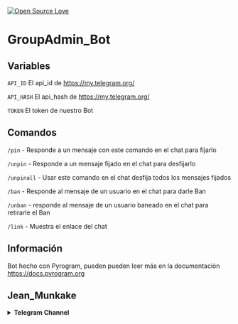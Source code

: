 [![Open Source Love](https://badges.frapsoft.com/os/v2/open-source.svg?v=103)](https://github.com/ellerbrock/open-source-badges/)
# GroupAdmin_Bot

## Variables 

`API_ID` El api_id de https://my.telegram.org/

`API_HASH` El api_hash de https://my.telegram.org/

`TOKEN` El token de nuestro Bot

## Comandos 

`/pin` - Responde a un mensaje con este comando en el chat para fijarlo

`/unpin` - Responde a un mensaje fijado en el chat para desfijarlo

`/unpinall` - Usar este comando en el chat desfija todos los mensajes fijados

`/ban` - Responde al mensaje de un usuario en el chat para darle Ban

`/unban` - responde al mensaje de un usuario baneado en el chat para retirarle el Ban

`/link` - Muestra el enlace del chat 

## Información

Bot hecho con Pyrogram, pueden pueden leer más en la documentación https://docs.pyrogram.org

## Jean_Munkake

<details> <summary><b>Telegram Channel</b></summary><br> <a href="https://t.me/Jean_Munkake" ><img alt="Telegram" src="https://img.shields.io/badge/Jean Munkake-2CA5E0?style=for-the-badge&logo=telegram&logoColor=white"/> </a> </details>
